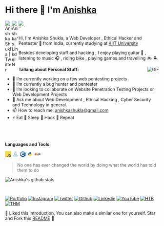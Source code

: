 # Hi there 👋 I'm <a href="https://github.com/anishkashukla">Anishka </a>
<a href="https://twitter.com/AnishkaShukla">
  <img align="left" alt=" Anishka Shukla | Twitter" width="22px" src="https://cdn.jsdelivr.net/npm/simple-icons@v3/icons/twitter.svg" />
</a>
<a href="https://www.linkedin.com/in/anishka-shukla-341112156/">
  <img align="left" alt="Anishka's LinkdeIN" width="22px" src="https://cdn.jsdelivr.net/npm/simple-icons@v3/icons/linkedin.svg" />
</a>
<a href="https://www.instagram.com/_anishkashukla_">
  <img align="left" alt="Anishka's Instagram" width="22px" height="22px" src="https://cdn.jsdelivr.net/npm/simple-icons@v3/icons/instagram.svg" />
</a>
<br />
<br />

Hi, I'm Anishka Shukla, a Web Developer , Ethical Hacker and Pentester 🚀 from India, currently studying at <a href ="http://kiit.ac.in/">KIIT University</a>

Besides developing stuff and hacking , I enjoy playing guitar :guitar: , listening to music 🎧 , riding bike , playing games and travelling :bike: 🏝️ 

<img align="right" alt="GIF" src="https://media.giphy.com/media/3ohzdKvLT1DxFxhZAI/giphy.gif" />

**Talking about Personal Stuff:**

- 🔭 I’m currently working on a few web pentesting projects 
- 🌱 I’m currently a bug hunter and pentester
- 👯 I’m looking to collaborate on Website Penetration Testing Projects or Web Development Projects
- 💬 Ask me about Web Development , Ethical Hacking , Cyber Security and Technology in general.
- 📫 How to reach me: <a href="mailto:anishkashukla@gmail.com">anishkashukla@gmail.com</a>
- ⚡ Eat :arrows_counterclockwise: Sleep :arrows_counterclockwise: Hack :arrows_counterclockwise: Repeat 

&nbsp;
<br>
<br>
<br>
**Languages and Tools:**

<code><img height="20" src="https://raw.githubusercontent.com/github/explore/80688e429a7d4ef2fca1e82350fe8e3517d3494d/topics/javascript/javascript.png"></code>
<code><img height="20" src="https://raw.githubusercontent.com/github/explore/80688e429a7d4ef2fca1e82350fe8e3517d3494d/topics/c/c.png"></code>
<code><img height="20" src="https://raw.githubusercontent.com/github/explore/80688e429a7d4ef2fca1e82350fe8e3517d3494d/topics/cpp/cpp.png"></code>
<code><img height="20" src="https://raw.githubusercontent.com/github/explore/80688e429a7d4ef2fca1e82350fe8e3517d3494d/topics/python/python.png"></code>
<code><img height="20" src="https://raw.githubusercontent.com/github/explore/80688e429a7d4ef2fca1e82350fe8e3517d3494d/topics/git/git.png"></code>



> No one has ever changed the world by doing what the world has told them to do



![Anishka's github stats](https://github-readme-stats.vercel.app/api?username=anishkashukla&show_icons=true&hide_border=true)

</samp><br>

[![Portfolio](https://img.shields.io/badge/Anishka%20Shukla-Portfolio-green)](https://anishkashukla.com)
[![Instagram](https://img.shields.io/badge/-Instagram-bc2a8d?style=flat&logo=Instagram&logoColor=white)](https://instagram.com/_anishkashukla_)
[![Twitter](https://img.shields.io/badge/-Twitter-00acee?style=flat&logo=Twitter&logoColor=white)](https://twitter.com/anishkashukla)
[![Github](https://img.shields.io/badge/-Github-000000?style=flat&logo=Github&logoColor=white)](https://github.com/anishkashukla)
[![Linkedin](https://img.shields.io/badge/-LinkedIn-0e76a8?style=flat&logo=Linkedin&logoColor=white)](https://linkedin.com/in/anishkashukla)
[![YouTube](https://img.shields.io/badge/-YouTube-FC2503?style=flat&logo=YouTube&logoColor=white)](https://www.youtube.com/channel/UC5-rod7DAnKByoZmFjNZ4vg)
[![HTB](https://img.shields.io/badge/-HackTheBox-000000?style=flat&logo=codesandbox&logoColor=9FEF00)](https://www.hackthebox.eu/profile/109229)
[![THM](https://img.shields.io/badge/-TryHackMe-gray?style=flat&logo=icloud&logoColor=white)](https://tryhackme.com/p/AnishkaShukla)


:pushpin: Liked this introduction, You can also make a similar one for yourself. Star and Fork this [README](https://github.com/anishkashukla/anishkashukla) :pencil:


